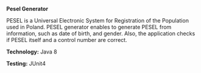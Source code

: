 <b>Pesel Generator</b>

PESEL is a Universal Electronic System for Registration of the Population used in Poland. 
PESEL generator enables to generate PESEL from information, such as date of birth, and gender. Also, the application checks if PESEL itself and a control number are correct.

<b>Technology:</b> Java 8

<b>Testing:</b> JUnit4 
